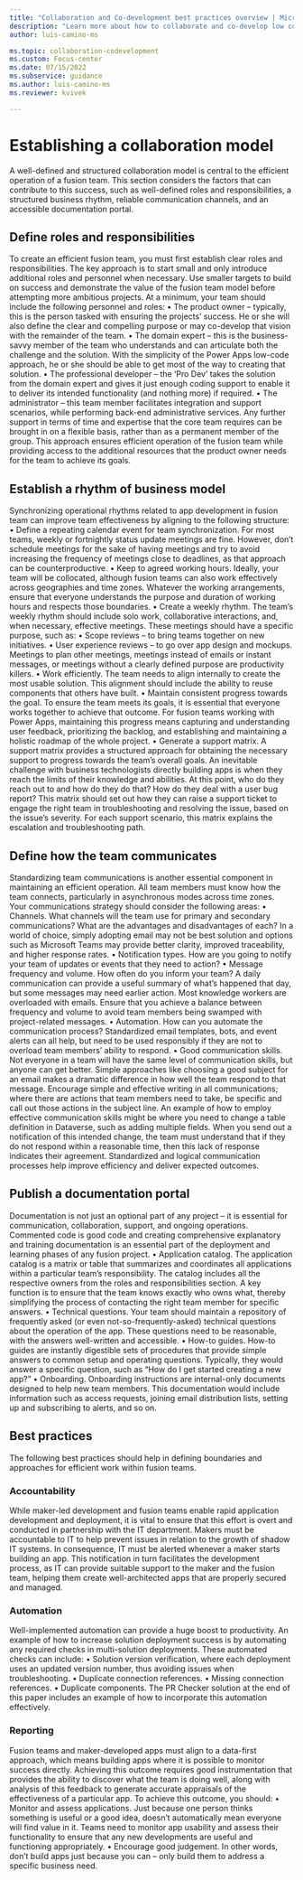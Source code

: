 ```yaml
---
title: "Collaboration and Co-development best practices overview | Microsoft Docs"
description: "Learn more about how to collaborate and co-develop low code apps in Power Apps."
author: luis-camino-ms

ms.topic: collaboration-codevelopment
ms.custom: Focus-center
ms.date: 07/15/2022
ms.subservice: guidance
ms.author: luis-camino-ms
ms.reviewer: kvivek

---
```


# Establishing a collaboration model

A well-defined and structured collaboration model is central to the efficient operation of a fusion team. This section considers the factors that can contribute to this success, such as well-defined roles and responsibilities, a structured business rhythm, reliable communication channels, and an accessible documentation portal. 


## Define roles and responsibilities
To create an efficient fusion team, you must first establish clear roles and responsibilities. The key approach is to start small and only introduce additional roles and personnel when necessary. Use smaller targets to build on success and demonstrate the value of the fusion team model before attempting more ambitious projects. 
At a minimum, your team should include the following personnel and roles:
•	The product owner – typically, this is the person tasked with ensuring the projects’ success. He or she will also define the clear and compelling purpose or may co-develop that vision with the remainder of the team.
•	The domain expert – this is the business-savvy member of the team who understands and can articulate both the challenge and the solution. With the simplicity of the Power Apps low-code approach, he or she should be able to get most of the way to creating that solution.
•	The professional developer – the ‘Pro Dev’ takes the solution from the domain expert and gives it just enough coding support to enable it to deliver its intended functionality (and nothing more) if required.
•	The administrator – this team member facilitates integration and support scenarios, while performing back-end administrative services.
Any further support in terms of time and expertise that the core team requires can be brought in on a flexible basis, rather than as a permanent member of the group. This approach ensures efficient operation of the fusion team while providing access to the additional resources that the product owner needs for the team to achieve its goals. 

## Establish a rhythm of business model
Synchronizing operational rhythms related to app development in fusion team can improve team effectiveness by aligning to the following structure:
•	Define a repeating calendar event for team synchronization. For most teams, weekly or fortnightly status update meetings are fine. However, don’t schedule meetings for the sake of having meetings and try to avoid increasing the frequency of meetings close to deadlines, as that approach can be counterproductive. 
•	Keep to agreed working hours. Ideally, your team will be collocated, although fusion teams can also work effectively across geographies and time zones. Whatever the working arrangements, ensure that everyone understands the purpose and duration of working hours and respects those boundaries. 
•	Create a weekly rhythm. The team’s weekly rhythm should include solo work, collaborative interactions, and, when necessary, effective meetings. These meetings should have a specific purpose, such as:
•	Scope reviews – to bring teams together on new initiatives.
•	User experience reviews – to go over app design and mockups.
Meetings to plan other meetings, meetings instead of emails or instant messages, or meetings without a clearly defined purpose are productivity killers.
•	Work efficiently. The team needs to align internally to create the most usable solution. This alignment should include the ability to reuse components that others have built.
•	Maintain consistent progress towards the goal. To ensure the team meets its goals, it is essential that everyone works together to achieve that outcome. For fusion teams working with Power Apps, maintaining this progress means capturing and understanding user feedback, prioritizing the backlog, and establishing and maintaining a holistic roadmap of the whole project. 
•	Generate a support matrix. A support matrix provides a structured approach for obtaining the necessary support to progress towards the team’s overall goals. An inevitable challenge with business technologists directly building apps is when they reach the limits of their knowledge and abilities. At this point, who do they reach out to and how do they do that? How do they deal with a user bug report? This matrix should set out how they can raise a support ticket to engage the right team in troubleshooting and resolving the issue, based on the issue’s severity. For each support scenario, this matrix explains the escalation and troubleshooting path. 

## Define how the team communicates
Standardizing team communications is another essential component in maintaining an efficient operation. All team members must know how the team connects, particularly in asynchronous modes across time zones. Your communications strategy should consider the following areas:
•	Channels. What channels will the team use for primary and secondary communications? What are the advantages and disadvantages of each? In a world of choice, simply adopting email may not be best solution and options such as Microsoft Teams may provide better clarity, improved traceability, and higher response rates. 
•	Notification types. How are you going to notify your team of updates or events that they need to action? 
•	Message frequency and volume. How often do you inform your team? A daily communication can provide a useful summary of what’s happened that day, but some messages may need earlier action. Most knowledge workers are overloaded with emails. Ensure that you achieve a balance between frequency and volume to avoid team members being swamped with project-related messages. 
•	Automation. How can you automate the communication process? Standardized email templates, bots, and event alerts can all help, but need to be used responsibly if they are not to overload team members’ ability to respond. 
•	Good communication skills. Not everyone in a team will have the same level of communication skills, but anyone can get better. Simple approaches like choosing a good subject for an email makes a dramatic difference in how well the team respond to that message. Encourage simple and effective writing in all communications; where there are actions that team members need to take, be specific and call out those actions in the subject line. 
An example of how to employ effective communication skills might be where you need to change a table definition in Dataverse, such as adding multiple fields. When you send out a notification of this intended change, the team must understand that if they do not respond within a reasonable time, then this lack of response indicates their agreement. Standardized and logical communication processes help improve efficiency and deliver expected outcomes. 

## Publish a documentation portal
Documentation is not just an optional part of any project – it is essential for communication, collaboration, support, and ongoing operations. Commented code is good code and creating comprehensive explanatory and training documentation is an essential part of the deployment and learning phases of any fusion project. 
•	Application catalog. The application catalog is a matrix or table that summarizes and coordinates all applications within a particular team’s responsibility. The catalog includes all the respective owners from the roles and responsibilities section. A key function is to ensure that the team knows exactly who owns what, thereby simplifying the process of contacting the right team member for specific answers. 
•	Technical questions. Your team should maintain a repository of frequently asked (or even not-so-frequently-asked) technical questions about the operation of the app. These questions need to be reasonable, with the answers well-written and accessible. 
•	How-to guides. How-to guides are instantly digestible sets of procedures that provide simple answers to common setup and operating questions. Typically, they would answer a specific question, such as “How do I get started creating a new app?”
•	Onboarding. Onboarding instructions are internal-only documents designed to help new team members. This documentation would include information such as access requests, joining email distribution lists, setting up and subscribing to alerts, and so on. 

## Best practices
The following best practices should help in defining boundaries and approaches for efficient work within fusion teams.
### Accountability
While maker-led development and fusion teams enable rapid application development and deployment, it is vital to ensure that this effort is overt and conducted in partnership with the IT department. Makers must be accountable to IT to help prevent issues in relation to the growth of shadow IT systems. 
In consequence, IT must be alerted whenever a maker starts building an app. This notification in turn facilitates the development process, as IT can provide suitable support to the maker and the fusion team, helping them create well-architected apps that are properly secured and managed.
### Automation
Well-implemented automation can provide a huge boost to productivity. An example of how to increase solution deployment success is by automating any required checks in multi-solution deployments. These automated checks can include:
•	Solution version verification, where each deployment uses an updated version number, thus avoiding issues when troubleshooting.
•	Duplicate connection references.
•	Missing connection references.
•	Duplicate components.
The PR Checker solution at the end of this paper includes an example of how to incorporate this automation effectively.   
### Reporting
Fusion teams and maker-developed apps must align to a data-first approach, which means building apps where it is possible to monitor success directly. Achieving this outcome requires good instrumentation that provides the ability to discover what the team is doing well, along with analysis of this feedback to generate accurate appraisals of the effectiveness of a particular app. To achieve this outcome, you should:
•	Monitor and assess applications. Just because one person thinks something is useful or a good idea, doesn’t automatically mean everyone will find value in it. Teams need to monitor app usability and assess their functionality to ensure that any new developments are useful and functioning appropriately. 
•	Encourage good judgement. In other words, don’t build apps just because you can – only build them to address a specific business need. 
